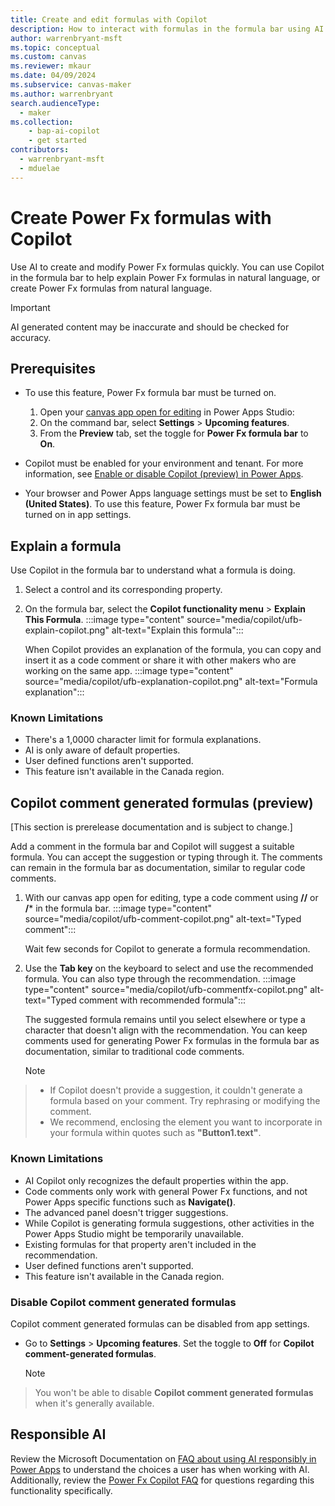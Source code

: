 ```yaml
---
title: Create and edit formulas with Copilot
description: How to interact with formulas in the formula bar using AI.
author: warrenbryant-msft
ms.topic: conceptual
ms.custom: canvas
ms.reviewer: mkaur
ms.date: 04/09/2024
ms.subservice: canvas-maker
ms.author: warrenbryant
search.audienceType: 
  - maker
ms.collection: 
    - bap-ai-copilot
    - get started
contributors:
  - warrenbryant-msft
  - mduelae
---
```


# Create Power Fx formulas with Copilot

 Use AI to create and modify Power Fx formulas quickly. You can use Copilot in the formula bar to help explain Power Fx formulas in natural language, or create Power Fx formulas from natural language.


> [!IMPORTANT]
> AI generated content may be inaccurate and should be checked for accuracy.

## Prerequisites
- To use this feature, Power Fx formula bar must be turned on.
    1. Open your [canvas app open for editing](edit-app.md) in Power Apps Studio:
    1. On the command bar, select **Settings** > **Upcoming features**.
    1. From the **Preview** tab, set the toggle for **Power Fx formula bar** to **On**.

- Copilot must be enabled for your environment and tenant. For more information, see [Enable or disable Copilot (preview) in Power Apps](ai-overview.md#enable-or-disable-copilot-preview-in-power-apps).
- Your browser and Power Apps language settings must be set to **English (United States)**.
To use this feature, Power Fx formula bar must be turned on in app settings.


## Explain a formula

Use Copilot in the formula bar to understand what a formula is doing.

1. Select a control and its corresponding property.
1. On the formula bar, select the **Copilot functionality menu** > **Explain This Formula**.
:::image type="content" source="media/copilot/ufb-explain-copilot.png" alt-text="Explain this formula":::

    When Copilot provides an explanation of the formula, you can copy and insert it as a code comment or share it with other makers who are working on the same app.
:::image type="content" source="media/copilot/ufb-explanation-copilot.png" alt-text="Formula explanation":::


### Known Limitations
- There's a 1,0000 character limit for formula explanations.
- AI is only aware of default properties.
- User defined functions aren't supported.
- This feature isn't available in the Canada region.

## Copilot comment generated formulas (preview)

[This section is prerelease documentation and is subject to change.]

Add a comment in the formula bar and Copilot will suggest a suitable formula. You can accept the suggestion or typing through it. The comments can remain in the formula bar as documentation, similar to regular code comments.

1. With our canvas app open for editing, type a code comment using **//** or **/*** in the formula bar.
:::image type="content" source="media/copilot/ufb-comment-copilot.png" alt-text="Typed comment":::

    Wait few seconds for Copilot to generate a formula recommendation.

1. Use the **Tab key** on the keyboard to select and use the recommended formula. You can also type through the recommendation.
:::image type="content" source="media/copilot/ufb-commentfx-copilot.png" alt-text="Typed comment with recommended formula":::

    The suggested formula remains until you select elsewhere or type a character that doesn't align with the recommendation. You can keep comments used for generating Power Fx formulas in the formula bar as documentation, similar to traditional code comments.
    
    > [!NOTE]
> - If Copilot doesn't provide a suggestion, it couldn't generate a formula based on your comment. Try rephrasing or modifying the comment.
> - We recommend, enclosing the element you want to incorporate in your formula within quotes such as **"Button1.text"**.


### Known Limitations
- AI Copilot only recognizes the default properties within the app.
- Code comments only work with general Power Fx functions, and not Power Apps specific functions such as **Navigate()**.
- The advanced panel doesn't trigger suggestions.
- While Copilot is generating formula suggestions, other activities in the Power Apps Studio might be temporarily unavailable.
- Existing formulas for that property aren't included in the recommendation.
- User defined functions aren't supported.
- This feature isn't available in the Canada region.

### Disable Copilot comment generated formulas

 Copilot comment generated formulas can be disabled from app settings.

- Go to **Settings** > **Upcoming features**. Set the toggle to **Off** for **Copilot comment-generated formulas**.

    > [!NOTE]
> You won't be able to disable **Copilot comment generated formulas** when it's generally available.

## Responsible AI

Review the Microsoft Documentation on [FAQ about using AI responsibly in Power Apps](../common/responsible-ai-overview.md) to understand the choices a user has when working with AI. Additionally, review the [Power Fx Copilot FAQ](../common/pfx-copilot-faq.md) for questions regarding this functionality specifically.
